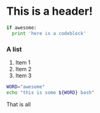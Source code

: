 # This is a header!

```python
if awesome:
  print 'here is a codeblock'
```

### A list

1. Item 1
2. Item 2
3. Item 3

```bash
WORD="awesome"
echo "this is some ${WORD} bash"
```

That is all
